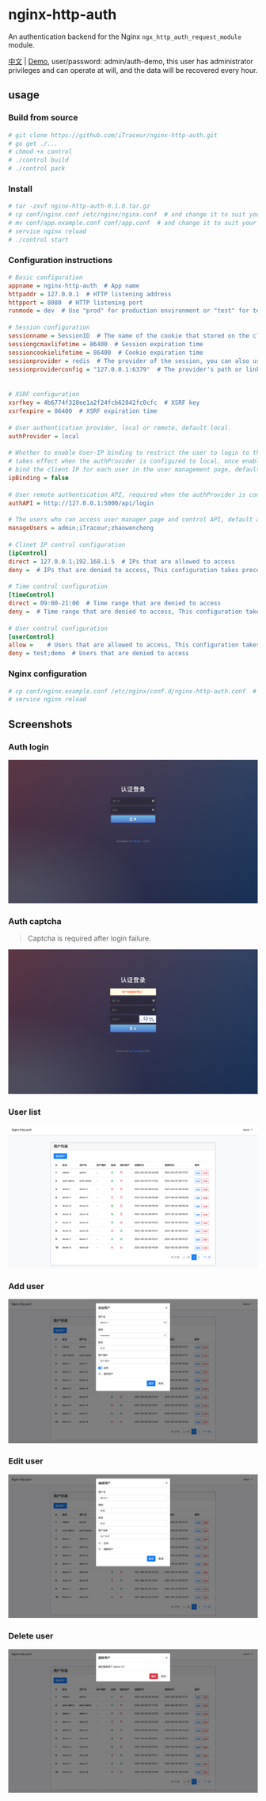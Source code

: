 # nginx-http-auth

An authentication backend for the Nginx `ngx_http_auth_request_module` module.

[中文](https://github.com/iTraceur/nginx-http-auth/blob/main/README_CN.md)
 | 
[Demo](https://auth-demo.itraceur.com/), user/password: admin/auth-demo, this user has administrator privileges and can operate at will, and the data will be recovered every hour.

## usage
### Build from source
```bash
# git clone https://github.com/iTraceur/nginx-http-auth.git
# go get ./...
# chmod +x control
# ./control build
# ./control pack
```

### Install
```bash
# tar -zxvf nginx-http-auth-0.1.0.tar.gz 
# cp conf/nginx.conf /etc/nginx/nginx.conf  # and change it to suit your needs
# mv conf/app.example.conf conf/app.conf  # and change it to suit your needs 
# service nginx reload
# ./control start
```

### Configuration instructions
```ini
# Basic configuration
appname = nginx-http-auth  # App name
httpaddr = 127.0.0.1  # HTTP listening address
httpport = 8080  # HTTP listening port
runmode = dev  # Use "prod" for production environment or "test" for test environment

# Session configuration
sessionname = SessionID  # The name of the cookie that stored on the client
sessiongcmaxlifetime = 86400  # Session expiration time
sessioncookielifetime = 86400  # Cookie expiration time
sessionprovider = redis  # The provider of the session, you can also use memory, file, mysql, etc
sessionproviderconfig = "127.0.0.1:6379"  # The provider's path or link address


# XSRF configuration
xsrfkey = 4b6774f328ee1a2f24fcb62842fc0cfc  # XSRF key
xsrfexpire = 86400  # XSRF expiration time

# User authentication provider, local or remote, default local.
authProvider = local

# Whether to enable User-IP binding to restrict the user to login to the application using a specific IP,
# takes effect when the authProvider is configured to local. once enabled, the manage user needs to
# bind the client IP for each user in the user management page, default false.
ipBinding = false

# User remote authentication API, required when the authProvider is configured to remote.
authAPI = http://127.0.0.1:5000/api/login

# The users who can access user manager page and control API, default admin.
manageUsers = admin;iTraceur;zhaowencheng

# Clinet IP control configuration
[ipControl]
direct = 127.0.0.1;192.168.1.5  # IPs that are allowed to access
deny =  # IPs that are denied to access, This configuration takes precedence over the direct

# Time control configuration
[timeControl]
direct = 09:00-21:00  # Time range that are denied to access
deny =  # Time range that are denied to access, This configuration takes precedence over the direct

# User control configuration
[userControl]
allow =    # Users that are allowed to access, This configuration takes precedence over the deny
deny = test;demo  # Users that are denied to access
```

### Nginx configuration
```bash
# cp conf/nginx.example.conf /etc/nginx/conf.d/nginx-http-auth.conf  # and change it to suit your needs
# service nginx reload
```

## Screenshots
### Auth login
![auth login][auth-login]

### Auth captcha
> Captcha is required after login failure.

![auth captcha][auth-captcha]

### User list
![user lig][user-list]

### Add user
![add user][add-user]

### Edit user
![edit user][edit-user]

### Delete user
![delete user][delete-user]


[auth-login]: ./static/screenshot/auth-login.jpg
[auth-captcha]: ./static/screenshot/auth-captcha.jpg
[user-list]: ./static/screenshot/user-list.jpg
[add-user]: ./static/screenshot/add-user.jpg
[edit-user]: ./static/screenshot/edit-user.jpg
[delete-user]: ./static/screenshot/delete-user.jpg
